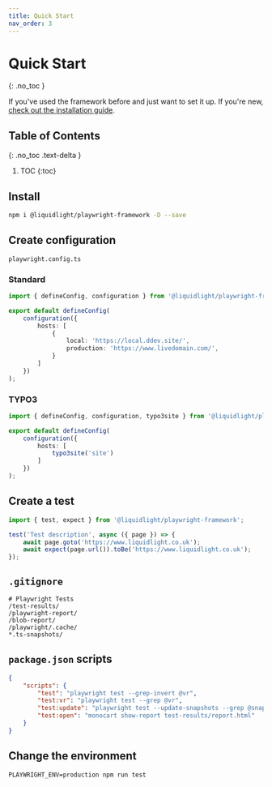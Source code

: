 ```yaml
---
title: Quick Start
nav_order: 3
---
```


# Quick Start
{: .no_toc }

If you've used the framework before and just want to set it up. If you're new, [check out the installation guide](./installation).

## Table of Contents
{: .no_toc .text-delta }

1. TOC
{:toc}

## Install

```bash
npm i @liquidlight/playwright-framework -D --save
```

## Create configuration

`playwright.config.ts`

### Standard

```ts
import { defineConfig, configuration } from '@liquidlight/playwright-framework';

export default defineConfig(
	configuration({
		hosts: [
			{
				local: 'https://local.ddev.site/',
				production: 'https://www.livedomain.com/',
			}
		]
	})
);
```

### TYPO3

```ts
import { defineConfig, configuration, typo3site } from '@liquidlight/playwright-framework';

export default defineConfig(
	configuration({
		hosts: [
			typo3site('site')
		]
	})
);
```


## Create a test


```ts
import { test, expect } from '@liquidlight/playwright-framework';

test('Test description', async ({ page }) => {
	await page.goto('https://www.liquidlight.co.uk');
	await expect(page.url()).toBe('https://www.liquidlight.co.uk');
});
```

## `.gitignore`

```
# Playwright Tests
/test-results/
/playwright-report/
/blob-report/
/playwright/.cache/
*.ts-snapshots/
```

## `package.json` scripts

```json
{
	"scripts": {
		"test": "playwright test --grep-invert @vr",
		"test:vr": "playwright test --grep @vr",
		"test:update": "playwright test --update-snapshots --grep @snapshot",
		"test:open": "monocart show-report test-results/report.html"
	}
}
```

## Change the environment

```
PLAYWRIGHT_ENV=production npm run test
```
